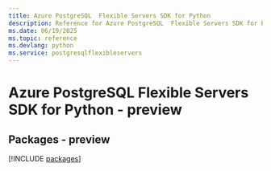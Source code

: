 ```yaml
---
title: Azure PostgreSQL  Flexible Servers SDK for Python
description: Reference for Azure PostgreSQL  Flexible Servers SDK for Python
ms.date: 06/19/2025
ms.topic: reference
ms.devlang: python
ms.service: postgresqlflexibleservers
---
```

# Azure PostgreSQL  Flexible Servers SDK for Python - preview
## Packages - preview
[!INCLUDE [packages](postgresql--flexible-servers-index.md)]